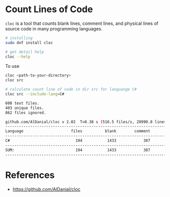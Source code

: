 # Count Lines of Code

<code>cloc</code> is a tool that counts blank lines, comment lines, and physical lines of source code in many programming languages.

```bash
# installing
sudo dnf install cloc

# get detail help
cloc --help
```

To use
```bash
cloc <path-to-your-directory>
cloc src

# calculate count line of code in dir src for languange C#
cloc src --include-lang=C#

608 text files.
403 unique files.                                          
862 files ignored.

github.com/AlDanial/cloc v 2.02  T=0.38 s (516.5 files/s, 20990.8 lines/s)
-------------------------------------------------------------------------------
Language                     files          blank        comment           code
-------------------------------------------------------------------------------
C#                             194           1433            387           6064
-------------------------------------------------------------------------------
SUM:                           194           1433            387           6064
-------------------------------------------------------------------------------


```
# References
- https://github.com/AlDanial/cloc

